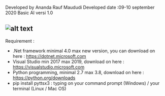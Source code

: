 Developed by Ananda Rauf Maududi
Developed date :09-10 september 2020
Basic AI versi 1.0

![alt text](https://raw.githubusercontent.com/AnandaRauf/Basic-AI-VA/master/robotai.png)
---------------------------------------------------------------------------------------------------------------------------

Requirement :

- .Net framework minimal 4.0 max new version, you can download on here : https://dotnet.microsoft.com
- Visual Studio min 2017 max 2019, download on here : https://visualstudio.microsoft.com
- Python programming, minimal 2.7 max 3.8, download on here : https://python.org/downloads
- pip install pyttsx3 : typing on your command prompt (Windows) / your terminal (Linux / Mac OS)

